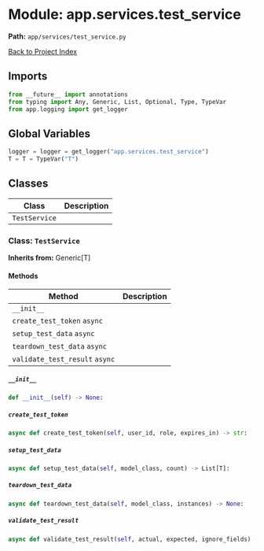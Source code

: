 # Module: app.services.test_service

**Path:** `app/services/test_service.py`

[Back to Project Index](../../../index.md)

## Imports
```python
from __future__ import annotations
from typing import Any, Generic, List, Optional, Type, TypeVar
from app.logging import get_logger
```

## Global Variables
```python
logger = logger = get_logger("app.services.test_service")
T = T = TypeVar("T")
```

## Classes

| Class | Description |
| --- | --- |
| `TestService` |  |

### Class: `TestService`
**Inherits from:** Generic[T]

#### Methods

| Method | Description |
| --- | --- |
| `__init__` |  |
| `create_test_token` `async` |  |
| `setup_test_data` `async` |  |
| `teardown_test_data` `async` |  |
| `validate_test_result` `async` |  |

##### `__init__`
```python
def __init__(self) -> None:
```

##### `create_test_token`
```python
async def create_test_token(self, user_id, role, expires_in) -> str:
```

##### `setup_test_data`
```python
async def setup_test_data(self, model_class, count) -> List[T]:
```

##### `teardown_test_data`
```python
async def teardown_test_data(self, model_class, instances) -> None:
```

##### `validate_test_result`
```python
async def validate_test_result(self, actual, expected, ignore_fields) -> bool:
```
